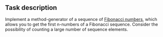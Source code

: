 ## Task description ##

Implement a method-generator of a sequence of [Fibonacci numbers](https://en.wikipedia.org/wiki/Fibonacci_number), which allows you to get the first n-numbers of a Fibonacci sequence. Consider the possibility of counting a large number of sequence elements.

